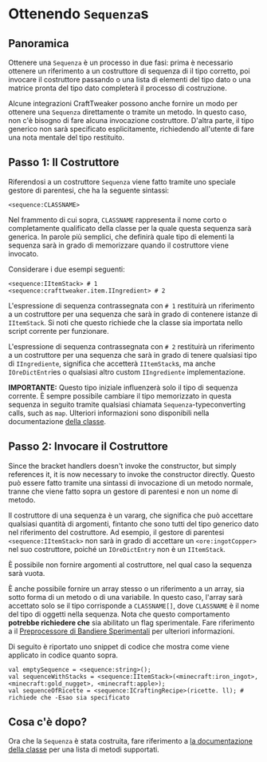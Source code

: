 # Ottenendo `Sequenza`s

## Panoramica
Ottenere una `Sequenza` è un processo in due fasi: prima è necessario ottenere un riferimento a un costruttore di sequenza di il tipo corretto, poi invocare il costruttore passando o una lista di elementi del tipo dato o una matrice pronta del tipo dato completerà il processo di costruzione.

Alcune integrazioni CraftTweaker possono anche fornire un modo per ottenere una `Sequenza` direttamente o tramite un metodo. In questo caso, non c'è bisogno di fare alcuna invocazione costruttore. D'altra parte, il tipo generico non sarà specificato esplicitamente, richiedendo all'utente di fare una nota mentale del tipo restituito.

## Passo 1: Il Costruttore
Riferendosi a un costruttore `Sequenza` viene fatto tramite uno speciale gestore di parentesi, che ha la seguente sintassi:

```zenscript
<sequence:CLASSNAME>
```

Nel frammento di cui sopra, `CLASSNAME` rappresenta il nome corto o completamente qualificato della classe per la quale questa sequenza sarà generica. In parole più semplici, che definirà quale tipo di elementi la sequenza sarà in grado di memorizzare quando il costruttore viene invocato.

Considerare i due esempi seguenti:

```zenscript
<sequence:IItemStack> # 1
<sequence:crafttweaker.item.IIngredient> # 2
```

L'espressione di sequenza contrassegnata con `# 1` restituirà un riferimento a un costruttore per una sequenza che sarà in grado di contenere istanze di `IItemStack`. Si noti che questo richiede che la classe sia importata nello script corrente per funzionare.

L'espressione di sequenza contrassegnata con `# 2` restituirà un riferimento a un costruttore per una sequenza che sarà in grado di tenere qualsiasi tipo di `IIngrediente`, significa che accetterà `IItemStack`s, ma anche `IOreDictEntr`ies o qualsiasi altro custom `IIngrediente` implementazione.

**IMPORTANTE:** Questo tipo iniziale influenzerà solo il tipo di sequenza corrente. È sempre possibile cambiare il tipo memorizzato in questa sequenza in seguito tramite qualsiasi chiamata `Sequenza`-typeconverting calls, such as `map`. Ulteriori informazioni sono disponibili nella documentazione [della classe](/Mods/Boson/Sequences/Docs/).

## Passo 2: Invocare il Costruttore
Since the bracket handlers doesn't invoke the constructor, but simply references it, it is now necessary to invoke the constructor directly. Questo può essere fatto tramite una sintassi di invocazione di un metodo normale, tranne che viene fatto sopra un gestore di parentesi e non un nome di metodo.

Il costruttore di una sequenza è un vararg, che significa che può accettare qualsiasi quantità di argomenti, fintanto che sono tutti del tipo generico dato nel riferimento del costruttore. Ad esempio, il gestore di parentesi `<sequence:IItemStack>` non sarà in grado di accettare un `<ore:ingotCopper>` nel suo costruttore, poiché un `IOreDictEntry` non è un `IItemStack`.

È possibile non fornire argomenti al costruttore, nel qual caso la sequenza sarà vuota.

È anche possibile fornire un array stesso o un riferimento a un array, sia sotto forma di un metodo o di una variabile. In questo caso, l'array sarà accettato solo se il tipo corrisponde a `CLASSNAME[]`, dove `CLASSNAME` è il nome del tipo di oggetti nella sequenza. Nota che questo comportamento **potrebbe richiedere che** sia abilitato un flag sperimentale. Fare riferimento a il [Preprocessore di Bandiere Sperimentali](/Mods/Boson/Preprocessor/Exp/) per ulteriori informazioni.

Di seguito è riportato uno snippet di codice che mostra come viene applicato in codice quanto sopra.

```zenscript
val emptySequence = <sequence:string>();
val sequenceWithStacks = <sequence:IItemStack>(<minecraft:iron_ingot>, <minecraft:gold_nugget>, <minecraft:apple>);
val sequenceOfRicette = <sequence:ICraftingRecipe>(ricette. ll); # richiede che -Esao sia specificato
```

## Cosa c'è dopo?
Ora che la `Sequenza` è stata costruita, fare riferimento a [la documentazione della classe](/Mods/Boson/Sequences/Docs/) per una lista di metodi supportati.
